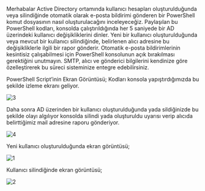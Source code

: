Merhabalar Active Directory ortamında kullanıcı hesapları oluşturulduğunda veya silindiğinde otomatik olarak e-posta bildirimi gönderen bir PowerShell komut dosyasının nasıl oluşturulacağını inceleyeceğiz. Paylaşılan bu PowerShell kodları, konsolda çalıştırıldığında her 5 saniyede bir AD üzerindeki kullanıcı değişikliklerini dinler. Yeni bir kullanıcı oluşturulduğunda veya mevcut bir kullanıcı silindiğinde, belirlenen alıcı adresine bu değişikliklerle ilgili bir rapor gönderir. Otomatik e-posta bildirimlerinin kesintisiz çalışabilmesi için PowerShell konsolunun açık bırakılması gerektiğini unutmayın. SMTP, alıcı ve gönderici bilgilerini kendinize göre özelleştirerek bu süreci sisteminize entegre edebilirsiniz.

PowerShell Script’inin Ekran Görüntüsü;
Kodları konsola yapıştırdığımızda bu şekilde izleme ekranı geliyor.

![3](https://github.com/user-attachments/assets/21a44988-e38d-49c6-9a4f-5a10598fa1d1)



Daha sonra AD üzerinden bir kullanıcı oluşturulduğunda yada sildiğinizde bu şekilde olayı algılıyor konsolda silindi yada oluşturuldu uyarısı verip alıcıda belirttiğimiz mail adresine raporu gönderiyor.

![4](https://github.com/user-attachments/assets/bef17930-4a83-483b-86ae-c473d716906d)


 

Yeni kullanıcı oluşturulduğunda ekran görüntüsü;

![1](https://github.com/user-attachments/assets/54efdf5d-62f0-47e0-ad2d-6c314ac72462)



Kullanıcı silindiğinde ekran görüntüsü;

![2](https://github.com/user-attachments/assets/4c3a7552-d315-4c87-a4fc-e388097ce25d)
